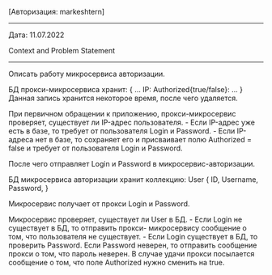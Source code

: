 [Авторизация: markeshtern]
_________________________________________________________________
Дата: 11.07.2022

Context and Problem Statement
_________________________________________________________________

Описать работу микросервиса авторизации.

БД прокси-микросервиса хранит:
{
	...
	IP:
	Authorized{true/false}:
	...
}
Данная запись хранится некоторое время, после чего удаляется.

При первичном обращении к приложению, прокси-микросервис проверяет, 
существует ли IP-адрес пользователя. 
	- Если IP-адрес уже есть в базе, то требует от пользователя Login и
	  Password.
	- Если IP-адреса нет в базе, то сохраняет его и присваивает полю 
	  Authorized = false и требует от пользователя Login и Password.

После чего отправляет Login и Password в микросервис-авторизации.

БД микросервиса авторизации хранит коллекцию<User>: 
User
{
	ID,
	Username,
	Password,
}


Микросервис получает от прокси Login и Password.

Микросервис проверяет, существует ли User в БД. 
	- Если Login не существует в БД, то отправить прокси-
	  микросервису сообщение о том, что пользователя не существует.
	- Если Login существует в БД, то проверить Password.
	  Если Password неверен, то отправить сообщение прокси о том, что 
	  пароль неверен.
	  В случае удачи прокси посылается сообщение о том, что поле
	  Authorized нужно сменить на true.

